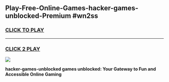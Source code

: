 
## Play-Free-Online-Games-hacker-games-unblocked-Premium #wn2ss
<h3>
<a href="https://premium.freeplayer.one?title=hacker-games-unblocked&ref=8M">CLICK TO PLAY</a></h3>
<hr>

<h3>
<a href="https://premium.freeplayer.one?title=hacker-games-unblocked&ref=8M">CLICK 2 PLAY</a>
  
</h3>

<a href="https://premium.freeplayer.one?title=hacker-games-unblocked&ref=8M"><img src="https://clearcache.store/games.png"></a>


**hacker-games-unblocked games unblocked: Your Gateway to Fun and Accessible Online Gaming**
